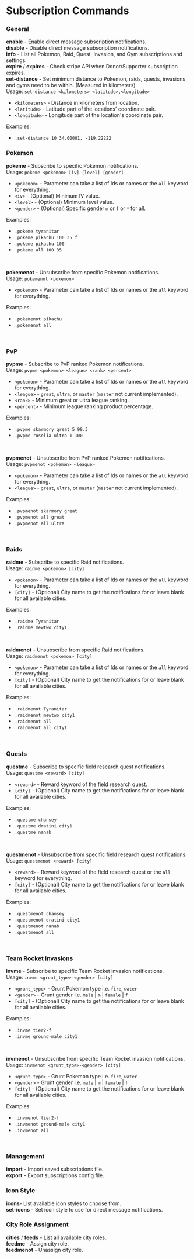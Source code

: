 # Subscription Commands  

### General  

**enable** - Enable direct message subscription notifications.  
**disable** - Disable direct message subscription notifications.  
**info** - List all Pokemon, Raid, Quest, Invasion, and Gym subscriptions and settings.  
**expire** / **expires** - Check stripe API when Donor/Supporter subscription expires.  
**set-distance** - Set minimum distance to Pokemon, raids, quests, invasions and gyms need to be within. (Measured in kilometers)  
Usage: `set-distance <kilometers> <latitude>,<longitude>`  

* `<kilometers>` - Distance in kilometers from location.  
* `<latitude>` - Latitude part of the locations' coordinate pair.  
* `<longitude>` - Longitude part of the location's coordinate pair.  

Examples:  

* `.set-distance 10 34.00001, -119.22222`

### Pokemon  

**pokeme** - Subscribe to specific Pokemon notifications.  
Usage: `pokeme <pokemon> [iv] [level] [gender]`  

* `<pokemon>` - Parameter can take a list of Ids or names or the `all` keyword for everything.  
* `<iv>` - (Optional) Minimum IV value.  
* `<level>` - (Optional) Minimum level value.  
* `<gender>` - (Optional) Specific gender `m` or `f` or `*` for all.  

Examples:  

* `.pokeme tyranitar`  
* `.pokeme pikachu 100 35 f`  
* `.pokeme pikachu 100`  
* `.pokeme all 100 35`  
<br>  

**pokemenot** - Unsubscribe from specific Pokemon notifications.  
Usage: `pokemenot <pokemon>`  

* `<pokemon>` - Parameter can take a list of Ids or names or the `all` keyword for everything.  

Examples:  

* `.pokemenot pikachu`  
* `.pokemenot all`  
<br>  

### PvP  

**pvpme** - Subscribe to PvP ranked Pokemon notifications.  
Usage: `pvpme <pokemon> <league> <rank> <percent>`  

* `<pokemon>` - Parameter can take a list of Ids or names or the `all` keyword for everything.  
* `<league>` - `great`, `ultra`, or `master` (`master` not current implemented).  
* `<rank>` - Minimum great or ultra league ranking.  
* `<percent>` - Minimum league ranking product percentage.  

Examples:  

* `.pvpme skarmory great 5 99.3`  
* `.pvpme roselia ultra 1 100`  
<br>  

**pvpmenot** - Unsubscribe from PvP ranked Pokemon notifications.  
Usage: `pvpmenot <pokemon> <league>`  

* `<pokemon>` - Parameter can take a list of Ids or names or the `all` keyword for everything.  
* `<league>` - `great`, `ultra`, or `master` (`master` not current implemented).  

Examples: 

* `.pvpmenot skarmory great`  
* `.pvpmenot all great`  
* `.pvpmenot all ultra`  
<br>  

### Raids  

**raidme** - Subscribe to specific Raid notifications.  
Usage: `raidme <pokemon> [city]`  

* `<pokemon>` - Parameter can take a list of Ids or names or the `all` keyword for everything.  
* `[city]` - (Optional) City name to get the notifications for or leave blank for all available cities.  

Examples:  

* `.raidme Tyranitar`  
* `.raidme mewtwo city1`  
<br>  

**raidmenot** - Unsubscribe from specific Raid notifications.  
Usage: `raidmenot <pokemon> [city]`  

* `<pokemon>` - Parameter can take a list of Ids or names or the `all` keyword for everything.  
* `[city]` - (Optional) City name to get the notifications for or leave blank for all available cities.  

Examples:  

* `.raidmenot Tyranitar`  
* `.raidmenot mewtwo city1`  
* `.raidmenot all`  
* `.raidmenot all city1`  
<br>  

### Quests  

**questme** - Subscribe to specific field research quest notifications.  
Usage: `questme <reward> [city]`  

* `<reward>` - Reward keyword of the field research quest.  
* `[city]` - (Optional) City name to get the notifications for or leave blank for all available cities.  

Examples:  

* `.questme chansey`  
* `.questme dratini city1`  
* `.questme nanab`  
<br>  

**questmenot** - Unsubscribe from specific field research quest notifications.  
Usage: `questmenot <reward> [city]`  

* `<reward>` - Reward keyword of the field research quest or the `all` keyword for everything.  
* `[city]` - (Optional) City name to get the notifications for or leave blank for all available cities.  

Examples:  

* `.questmenot chansey`  
* `.questmenot dratini city1`  
* `.questmenot nanab`  
* `.questmenot all`  
<br>  

### Team Rocket Invasions  

**invme** - Subscribe to specific Team Rocket invasion notifications.  
Usage: `invme <grunt_type>-<gender> [city]`  

* `<grunt_type>` - Grunt Pokemon type i.e. `fire`, `water`  
* `<gender>` - Grunt gender i.e. `male` | `m` | `female` | `f`  
* `[city]` - (Optional) City name to get the notifications for or leave blank for all available cities.  

Examples:  

* `.invme tier2-f`  
* `.invme ground-male city1`  
<br>  

**invmenot** - Unsubscribe from specific Team Rocket invasion notifications.  
Usage: `invmenot <grunt_type>-<gender> [city]`  

* `<grunt_type>` - Grunt Pokemon type i.e. `fire`, `water`  
* `<gender>` - Grunt gender i.e. `male` | `m` | `female` | `f`  
* `[city]` - (Optional) City name to get the notifications for or leave blank for all available cities.  

Examples:  

* `.invmenot tier2-f`  
* `.invmenot ground-male city1`  
* `.invmenot all`  
<br>  

### Management  

**import** - Import saved subscriptions file.  
**export** - Export subscriptions config file.  

### Icon Style  

**icons**- List available icon styles to choose from.  
**set-icons** - Set icon style to use for direct message notifications.  

### City Role Assignment  

**cities** / **feeds** - List all available city roles.  
**feedme** - Assign city role.   
**feedmenot** - Unassign city role.  